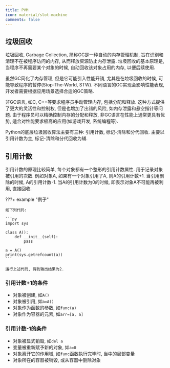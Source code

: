 ```yaml
---
title: PVM
icon: material/slot-machine
comments: false
---
```


## 垃圾回收

垃圾回收, Garbage Collection, 简称GC是一种自动的内存管理机制, 旨在识别和清理不在被程序访问的内存, 从而释放资源防止内存泄露. 垃圾回收的基本原理是, 当程序不再需要某个对象的时候, 自动回收该对象占用的内存, 以便后续使用.

虽然GC简化了内存管理, 但是它可能引入性能开销, 尤其是在垃圾回收的时候, 可能导致程序的暂停(Stop-The-World, STW). 不同语言的GC实现会影响性能表现, 开发者需要根据应用场景选择合适的GC策略. 

非GC语言, 如C, C++等要求程序员手动管理内存, 包括分配和释放. 这种方式提供了更大的灵活性和控制权, 但是也增加了出错的风险, 如内存泄露和悬空指针等问题. 由于程序员可以精确控制内存的分配和释放, 非GC语言在性能上通常更具有优势, 适合对性能要求极高的应用(如游戏开发, 系统编程等).

Python的底层垃圾回收算法主要有三种: 引用计数, 标记-清除和分代回收. 主要以引用计数为主, 标记-清除和分代回收为辅. 

## 引用计数

引用计数的原理比较简单, 每个对象都有一个整形的引用计数属性. 用于记录对象被引用的次数. 例如对象A, 如果有一个对象引用了A, 则A的引用计数+1. 当引用删除的时候, A的引用计数-1. 当A的引用计数为0的时候, 即表示对象A不可能再被利用, 直接回收.

???+ example "例子"

    如下列代码:

    ```py
    import sys

    class A():
        def __init__(self):
            pass
    
    a = A()
    print(sys.getrefcount(a))
    ```

    运行上述代码, 得到输出结果为2.

### 引用计数+1的条件

- 对象被创建, 如`A()`
- 对象被引用, 如`a=A()`
- 对象作为函数的参数, 如`func(a)`
- 对象作为容器的元素, 如`arr=[a, a]`

### 引用计数-1的条件

- 对象被显式销毁, 如`del a`
- 变量被重新赋予新的对象, 如`a=0`
- 对象离开它的作用域, 如`func`函数执行完毕时, 当中的局部变量
- 对象所在的容器被销毁, 或从容器中删除对象

### 
